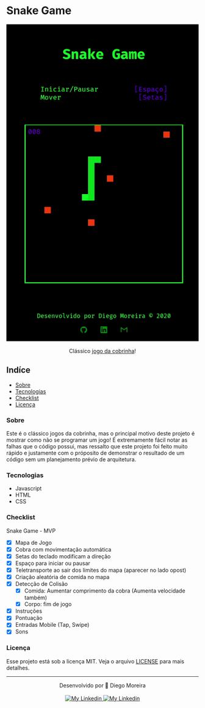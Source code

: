 # Snake Game

<div align="center">

<a href="https://www.diegomoreira.net.br/snake-game">![Preview](/previews/preview-1.gif)</a>
<div>
  
  Clássico [jogo da cobrinha](https://www.diegomoreira.net.br/snake-game)!

</div>

</div>

## Indíce

- [Sobre](#sobre)
- [Tecnologias](#tecnologias)
- [Checklist](#checklist)
- [Licença](#licença)

### Sobre

Este é o clássico jogos da cobrinha, mas o principal motivo deste projeto é mostrar como não se programar um jogo! É extremamente fácil notar as falhas que o código possui, mas ressalto que este projeto foi feito muito rápido e justamente com o próposito de demonstrar o resultado de um código sem um planejamento prévio de arquitetura.

### Tecnologias

- Javascript
- HTML
- CSS

### Checklist

Snake Game - MVP
- [x] Mapa de Jogo
- [x] Cobra com movimentação automática
- [x] Setas do teclado modificam a direção
- [x] Espaço para iniciar ou pausar
- [x] Teletransporte ao sair dos limites do mapa (aparecer no lado opost)
- [x] Criação aleatória de comida no mapa
- [x] Detecção de Colisão
  - [x] Comida: Aumentar comprimento da cobra (Aumenta velocidade também)
  - [x] Corpo: fim de jogo
- [x] Instruções
- [x] Pontuação
- [x] Entradas Mobile (Tap, Swipe)
- [x] Sons

### Licença

Esse projeto está sob a licença MIT. Veja o arquivo [LICENSE](/LICENSE) para mais detalhes.

---

<div align="center">
  <div>Desenvolvido por 🤘 Diego Moreira</div>
  <br>
  <a href="https://github.com/diegyohoho/" >
    <img alt="My Linkedin" src="https://img.shields.io/badge/-diegyohoho-%230077B5?style=social&logo=github">
  </a>
  <a href="https://www.linkedin.com/in/diegyohoho/" >
    <img alt="My Linkedin" src="https://img.shields.io/badge/-diegyohoho-%230077B5?style=social&logo=linkedin">
  </a>
</div>
